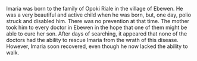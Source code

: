 Imaria was born to the family of Opoki Riale in the village of Ebewen. He was a very beautiful and active child when he was born, but, one day, polio struck and disabled him. There was no prevention at that time. The mother took him to every doctor in Ebewen in the hope that one of them might be able to cure her son. After days of searching, it appeared that none of the doctors had the ability to rescue Imaria from the wrath of this disease. However, Imaria soon recovered, even though he now lacked the ability to walk. 